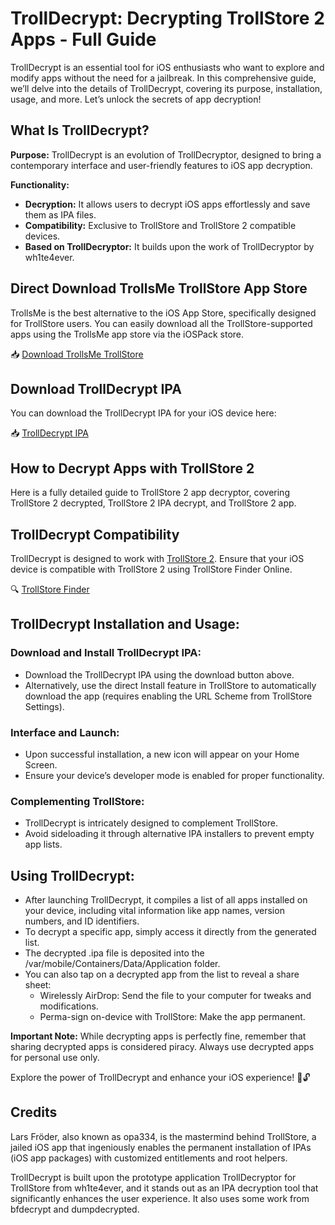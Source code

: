 # TrollDecrypt: Decrypting TrollStore 2 Apps - Full Guide

TrollDecrypt is an essential tool for iOS enthusiasts who want to explore and modify apps without the need for a jailbreak. In this comprehensive guide, we’ll delve into the details of TrollDecrypt, covering its purpose, installation, usage, and more. Let’s unlock the secrets of app decryption!

## What Is TrollDecrypt?

**Purpose:** TrollDecrypt is an evolution of TrollDecryptor, designed to bring a contemporary interface and user-friendly features to iOS app decryption.

**Functionality:**
- **Decryption:** It allows users to decrypt iOS apps effortlessly and save them as IPA files.
- **Compatibility:** Exclusive to TrollStore and TrollStore 2 compatible devices.
- **Based on TrollDecryptor:** It builds upon the work of TrollDecryptor by wh1te4ever.

## Direct Download TrollsMe TrollStore App Store

TrollsMe is the best alternative to the iOS App Store, specifically designed for TrollStore users. You can easily download all the TrollStore-supported apps using the TrollsMe app store via the iOSPack store.

📥 [Download TrollsMe TrollStore](https://iospack.com/apps/trollsme-trollstore/)

## Download TrollDecrypt IPA 

You can download the TrollDecrypt IPA for your iOS device here:

📥 [TrollDecrypt IPA](https://github.com/wh1te4ever/TrollDecryptor/releases/download/v0.0.1/TrollDecryptor.ipa)

## How to Decrypt Apps with TrollStore 2

Here is a fully detailed guide to TrollStore 2 app decryptor, covering TrollStore 2 decrypted, TrollStore 2 IPA decrypt, and TrollStore 2 app.

## TrollDecrypt Compatibility

TrollDecrypt is designed to work with [TrollStore 2](https://iexmo.com/updates/trollstore/). Ensure that your iOS device is compatible with TrollStore 2 using TrollStore Finder Online.

🔍 [TrollStore Finder](https://iexmo.com/trollstore-finder/)

## TrollDecrypt Installation and Usage:

### Download and Install TrollDecrypt IPA:

- Download the TrollDecrypt IPA using the download button above.
- Alternatively, use the direct Install feature in TrollStore to automatically download the app (requires enabling the URL Scheme from TrollStore Settings).

### Interface and Launch:

- Upon successful installation, a new icon will appear on your Home Screen.
- Ensure your device’s developer mode is enabled for proper functionality.

### Complementing TrollStore:

- TrollDecrypt is intricately designed to complement TrollStore.
- Avoid sideloading it through alternative IPA installers to prevent empty app lists.

## Using TrollDecrypt:

- After launching TrollDecrypt, it compiles a list of all apps installed on your device, including vital information like app names, version numbers, and ID identifiers.
- To decrypt a specific app, simply access it directly from the generated list.
- The decrypted .ipa file is deposited into the /var/mobile/Containers/Data/Application folder.
- You can also tap on a decrypted app from the list to reveal a share sheet:
  - Wirelessly AirDrop: Send the file to your computer for tweaks and modifications.
  - Perma-sign on-device with TrollStore: Make the app permanent.

**Important Note:**
While decrypting apps is perfectly fine, remember that sharing decrypted apps is considered piracy. Always use decrypted apps for personal use only.

Explore the power of TrollDecrypt and enhance your iOS experience! 🚀🔓

## Credits

Lars Fröder, also known as opa334, is the mastermind behind TrollStore, a jailed iOS app that ingeniously enables the permanent installation of IPAs (iOS app packages) with customized entitlements and root helpers. 

TrollDecrypt is built upon the prototype application TrollDecryptor for TrollStore from wh1te4ever, and it stands out as an IPA decryption tool that significantly enhances the user experience. It also uses some work from bfdecrypt and dumpdecrypted.
